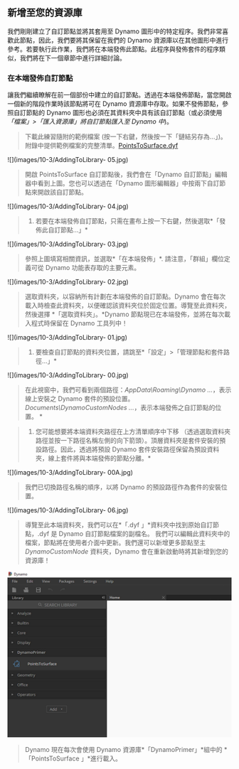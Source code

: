 

## 新增至您的資源庫

我們剛剛建立了自訂節點並將其套用至 Dynamo 圖形中的特定程序。我們非常喜歡此節點，因此，我們要將其保留在我們的 Dynamo 資源庫以在其他圖形中進行參考。若要執行此作業，我們將在本端發佈此節點。此程序與發佈套件的程序類似，我們將在下一個章節中進行詳細討論。

### 在本端發佈自訂節點

讓我們繼續瞭解在前一個部份中建立的自訂節點。透過在本端發佈節點，當您開啟一個新的階段作業時該節點將可在 Dynamo 資源庫中存取。如果不發佈節點，參照自訂節點的 Dynamo 圖形也必須在其資料夾中具有該自訂節點（或必須使用 *「檔案」>「匯入資源庫」將自訂節點匯入至 Dynamo 中*)。

> 下載此練習隨附的範例檔案 (按一下右鍵，然後按一下「鏈結另存為...」)。附錄中提供範例檔案的完整清單。[PointsToSurface.dyf](datasets/10-3/PointsToSurface.dyf)

![](images/10-3/AddingToLibrary- 05.jpg)

> 開啟 PointsToSurface 自訂節點後，我們會在「Dynamo 自訂節點」編輯器中看到上圖。您也可以透過在「Dynamo 圖形編輯器」中按兩下自訂節點來開啟該自訂節點。

![](images/10-3/AddingToLibrary- 04.jpg)

> 1. 若要在本端發佈自訂節點，只需在畫布上按一下右鍵，然後選取*「發佈此自訂節點...」*

![](images/10-3/AddingToLibrary- 03.jpg)

> 參照上圖填寫相關資訊，並選取*「在本端發佈」*. 請注意，「群組」欄位定義可從 Dynamo 功能表存取的主要元素。

![](images/10-3/AddingToLibrary- 02.jpg)

> 選取資料夾，以容納所有計劃在本端發佈的自訂節點。Dynamo 會在每次載入時檢查此資料夾，以便確認該資料夾位於固定位置。導覽至此資料夾，然後選擇 *「選取資料夾」。*Dynamo 節點現已在本端發佈，並將在每次載入程式時保留在 Dynamo 工具列中！

![](images/10-3/AddingToLibrary- 01.jpg)

> 1. 要檢查自訂節點的資料夾位置，請跳至*「設定」>「管理節點和套件路徑...」*

![](images/10-3/AddingToLibrary- 00.jpg)

> 在此視窗中，我們可看到兩個路徑：*AppData\Roaming\Dynamo ...*，表示線上安裝之 Dynamo 套件的預設位置。 *Documents\DynamoCustomNodes ...*，表示本端發佈之自訂節點的位置。 *

> 1. 您可能想要將本端資料夾路徑在上方清單順序中下移 （透過選取資料夾路徑並按一下路徑名稱左側的向下箭頭）。頂層資料夾是套件安裝的預設路徑。因此，透過將預設 Dynamo 套件安裝路徑保留為預設資料夾，線上套件將與本端發佈的節點分離。*

![](images/10-3/AddingToLibrary- 00A.jpg)

> 我們已切換路徑名稱的順序，以將 Dynamo 的預設路徑作為套件的安裝位置。

![](images/10-3/AddingToLibrary- 06.jpg)

> 導覽至此本端資料夾，我們可以在*「.dyf 」*資料夾中找到原始自訂節點，.dyf 是 Dynamo 自訂節點檔案的副檔名。 我們可以編輯此資料夾中的檔案，節點將在使用者介面中更新。我們還可以新增更多節點至主 *DynamoCustomNode* 資料夾，Dynamo 會在重新啟動時將其新增到您的資源庫！

![](images/10-3/library.jpg)

> Dynamo 現在每次會使用 Dynamo 資源庫*「DynamoPrimer」*組中的 *「PointsToSurface 」*進行載入。

